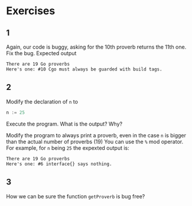 # Exercises

## 1 
Again, our code is buggy, asking for the 10th proverb returns the 11th one. Fix the bug. Expected output 
```
There are 19 Go proverbs
Here's one: #10 Cgo must always be guarded with build tags.
```

## 2
Modify the declaration of `n` to
```go
n := 25
```
Execute the program. What is the output?
Why?

Modify the program to always print a proverb, even in the case `n` is bigger than the actual number of proverbs (19)
You can use the `%` mod operator. 
For example, for `n` being `25` the expexted output is:
```
There are 19 Go proverbs
Here's one: #6 interface{} says nothing.
```

## 3
How we can be sure the function `getProverb` is bug free?

